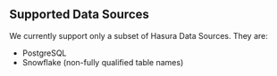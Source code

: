 ## Supported Data Sources

We currently support only a subset of Hasura Data Sources. They are:

- PostgreSQL
- Snowflake (non-fully qualified table names)

